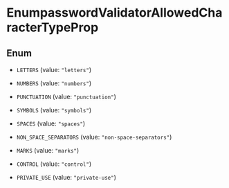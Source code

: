 

# EnumpasswordValidatorAllowedCharacterTypeProp

## Enum


* `LETTERS` (value: `"letters"`)

* `NUMBERS` (value: `"numbers"`)

* `PUNCTUATION` (value: `"punctuation"`)

* `SYMBOLS` (value: `"symbols"`)

* `SPACES` (value: `"spaces"`)

* `NON_SPACE_SEPARATORS` (value: `"non-space-separators"`)

* `MARKS` (value: `"marks"`)

* `CONTROL` (value: `"control"`)

* `PRIVATE_USE` (value: `"private-use"`)



